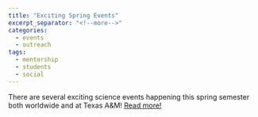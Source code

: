 ```yaml
---
title: "Exciting Spring Events"
excerpt_separator: "<!--more-->"
categories:
  - events
  - outreach
tags:
  - mentorship
  - students
  - social
---
```

There are several exciting science events happening this spring semester both worldwide and at Texas A&M! [Read more!](http://www.thebatt.com/science-technology/what-s-next-in-science/article_87875a72-e1eb-11e6-8b1c-e3cccc31aa6a.html)